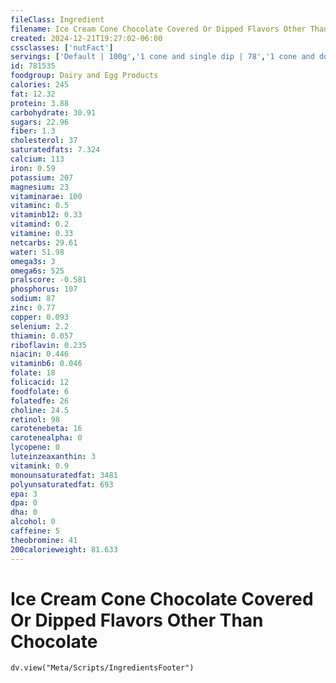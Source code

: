 ```yaml
---
fileClass: Ingredient
filename: Ice Cream Cone Chocolate Covered Or Dipped Flavors Other Than Chocolate
created: 2024-12-21T19:27:02-06:00
cssclasses: ['nutFact']
servings: ['Default | 100g','1 cone and single dip | 78','1 cone and double dip | 143']
id: 781535
foodgroup: Dairy and Egg Products 
calories: 245
fat: 12.32
protein: 3.88
carbohydrate: 30.91
sugars: 22.96
fiber: 1.3
cholesterol: 37
saturatedfats: 7.324
calcium: 113
iron: 0.59
potassium: 207
magnesium: 23
vitaminarae: 100
vitaminc: 0.5
vitaminb12: 0.33
vitamind: 0.2
vitamine: 0.33
netcarbs: 29.61
water: 51.98
omega3s: 3
omega6s: 525
pralscore: -0.581
phosphorus: 107
sodium: 87
zinc: 0.77
copper: 0.093
selenium: 2.2
thiamin: 0.057
riboflavin: 0.235
niacin: 0.446
vitaminb6: 0.046
folate: 18
folicacid: 12
foodfolate: 6
folatedfe: 26
choline: 24.5
retinol: 98
carotenebeta: 16
carotenealpha: 0
lycopene: 0
luteinzeaxanthin: 3
vitamink: 0.9
monounsaturatedfat: 3481
polyunsaturatedfat: 693
epa: 3
dpa: 0
dha: 0
alcohol: 0
caffeine: 5
theobromine: 41
200calorieweight: 81.633
---
```


# Ice Cream Cone Chocolate Covered Or Dipped Flavors Other Than Chocolate

```dataviewjs
dv.view("Meta/Scripts/IngredientsFooter")
```
